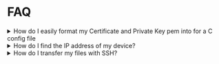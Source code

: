 # FAQ

<details>
  <summary>How do I easily format my Certificate and Private Key pem into for a C config file</summary>
  Choose one of the following options depending on your preference:

- <details>
  <summary>Option 1 - Using an LLM online:</summary>
    Most LLMs (ChatGPT, Gemini, DeepSeek etc.)can help format your pem files into C *#defines*.
    A prompt like this can be used:
      
      ```
      convert this cert and key into C #define IOTCONNECT_CERT and IOTCONNED_KEY:
      -----BEGIN CERTIFICATE-----
      MIIDWjCCAkKgAwIBAgIVAM95lTd9FQAGT86d51fgC74w3a74MA0GCSqGSIb3DQEB
      ...
      hDLZ65M7DrQICUBZvcjJeYE8OIY/F9KMn79bFlyZdUmHmqtiU5OzPEus/zkndw==
      -----END CERTIFICATE-----
      -----BEGIN RSA PRIVATE KEY-----
      MIIEpAIBAAKCAQEAovcw3KITgud+bv4eYHrV9aPbFyjevmubCCOQrmJP37ay0EPF
      ...
      JcG1nAezEOxpzFll1Fi9D33DhJyNN/bLGotBv1VTSjrKTpdHTd4JxA==
      -----END RSA PRIVATE KEY-----    
      ```

  </details>

- <details>
  <summary>Option 2 - Using Column Edit mode:</summary>
  
  The certificate and private key can be pasted into an advanced editor and 
  *Column Edit Mode* can be used to quickly insert double quotes and other special characters vertically across text:
  The following key combinations enable column mode selection:

  * Notepad++: Hold ALT while dragging with mouse vertically to select multiple columns.
  * VSCode: Hold ALT+SHIFT while dragging with mouse vertically to select multiple columns.
  * JetBrains products (CLinon, PyCharm etc.): Press ALT+SHIFT+Ins key to enable column mode. Drag with mouse vertically to select multiple columns. Press ALT+SHIFT+Ins again to disable column selection mode.

  </details>
</details>

<details>
  <summary>How do I find the IP address of my device?</summary>
  Choose one of the following options depending on your preference:
  ...
</details>

<details>
  <summary>How do I transfer my files with SSH?</summary>
  Choose one of the following options depending on your preference:
  ...
</details>
